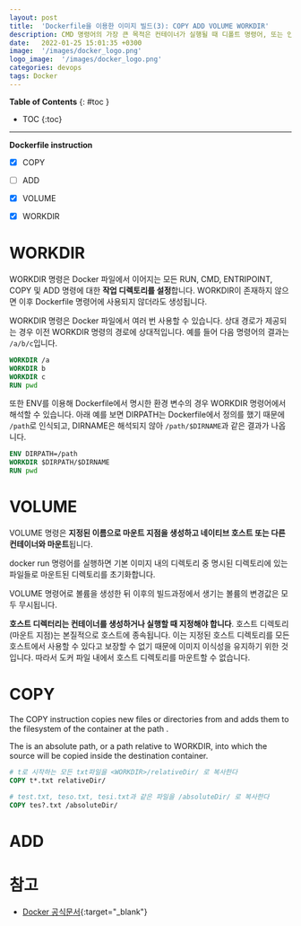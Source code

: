 ```yaml
---
layout: post
title:  'Dockerfile을 이용한 이미지 빌드(3): COPY ADD VOLUME WORKDIR'
description: CMD 명령어의 가장 큰 목적은 컨테이너가 실행될 때 디폴트 명령어, 또는 인자값을 주고 싶은 경우입니다.
date:   2022-01-25 15:01:35 +0300
image:  '/images/docker_logo.png'
logo_image:  '/images/docker_logo.png'
categories: devops
tags: Docker
---
```


**Table of Contents**
{: #toc }
*  TOC
{:toc}

---
**Dockerfile instruction**


- [x] COPY
- [ ] ADD
- [x] VOLUME
- [x] WORKDIR


# WORKDIR

WORKDIR 명령은 Docker 파일에서 이어지는 모든 RUN, CMD, ENTRIPOINT, COPY 및 ADD 명령에 대한 **작업 디렉토리를 설정**합니다. WORKDIR이 존재하지 않으면 이후 Dockerfile 명령어에 사용되지 않더라도 생성됩니다.

WORKDIR 명령은 Docker 파일에서 여러 번 사용할 수 있습니다. 상대 경로가 제공되는 경우 이전 WORKDIR 명령의 경로에 상대적입니다. 예를 들어 다음 명령어의 결과는 `/a/b/c`입니다.  

```dockerfile
WORKDIR /a
WORKDIR b
WORKDIR c
RUN pwd
```  

또한 ENV를 이용해 Dockerfile에서 명시한 환경 변수의 경우 WORKDIR 명령어에서 해석할 수 있습니다. 아래 예를 보면 DIRPATH는 Dockerfile에서 정의를 했기 때문에 `/path`로 인식되고, DIRNAME은 해석되지 않아 `/path/$DIRNAME`과 같은 결과가 나옵니다. 

```dockerfile
ENV DIRPATH=/path
WORKDIR $DIRPATH/$DIRNAME
RUN pwd
```

# VOLUME  

VOLUME 명령은 **지정된 이름으로 마운트 지점을 생성하고 네이티브 호스트 또는 다른 컨테이너와 마운트**됩니다.  

docker run 명령어를 실행하면 기본 이미지 내의 디렉토리 중 명시된 디렉토리에 있는 파일들로 마운트된 디렉토리를 초기화합니다. 

VOLUME 명령어로 볼륨을 생성한 뒤 이후의 빌드과정에서 생기는 볼륨의 변경값은 모두 무시됩니다.  

**호스트 디렉터리는 컨테이너를 생성하거나 실행할 때 지정해야 합니다**.  호스트 디렉토리(마운트 지점)는 본질적으로 호스트에 종속됩니다. 이는 지정된 호스트 디렉토리를 모든 호스트에서 사용할 수 있다고 보장할 수 없기 때문에 이미지 이식성을 유지하기 위한 것입니다. 따라서 도커 파일 내에서 호스트 디렉토리를 마운트할 수 없습니다.    

# COPY

The COPY instruction copies new files or directories from <src> and adds them to the filesystem of the container at the path <dest>.   

The <dest> is an absolute path, or a path relative to WORKDIR, into which the source will be copied inside the destination container.  

```dockerfile
# t로 시작하는 모든 txt파일을 <WORKDIR>/relativeDir/ 로 복사한다
COPY t*.txt relativeDir/
```

```dockerfile
# test.txt, teso.txt, tesi.txt과 같은 파일을 /absoluteDir/ 로 복사한다
COPY tes?.txt /absoluteDir/
```

# ADD

# 참고

- [Docker 공식문서](https://docs.docker.com/engine/reference/builder/#cmd){:target="_blank"}  
